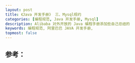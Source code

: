 ```yaml
---
layout: post
title: 《Java 开发手册》 三、Mysql规约
categories: [编程规范, Java 开发手册, Mysql]
description: Alibaba 对外开放的 Java 编程手册添加些自己总结的
keywords: 编程规范, 阿里巴巴 JAVA 开发手册, 
topmost: false
---
```








## 参考：

